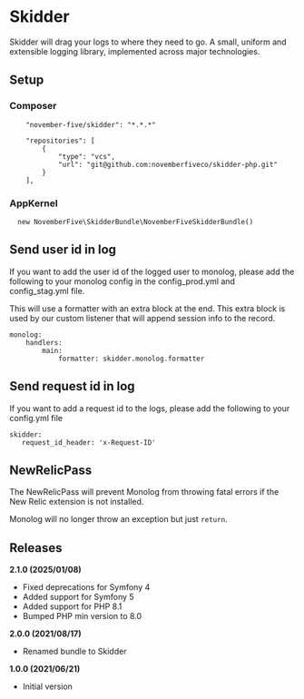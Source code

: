 Skidder
==============================

Skidder will drag your logs to where they need to go. A small, uniform and extensible logging library, implemented
across major technologies.

Setup
-----

### Composer

        "november-five/skidder": "*.*.*"

        "repositories": [
            {
                "type": "vcs",
                "url": "git@github.com:novemberfiveco/skidder-php.git"
            }
        ],

### AppKernel

      new NovemberFive\SkidderBundle\NovemberFiveSkidderBundle()

Send user id in log
-------------------

If you want to add the user id of the logged user to monolog, please add the following to your monolog config in the
config_prod.yml and config_stag.yml file.

This will use a formatter with an extra block at the end. This extra block is used by our custom listener that will
append session info to the record.

    monolog:
        handlers:
            main:
                formatter: skidder.monolog.formatter

Send request id in log
----------------------

If you want to add a request id to the logs, please add the following to your config.yml file

    skidder: 
       request_id_header: 'x-Request-ID'

NewRelicPass
-------------------
The NewRelicPass will prevent Monolog from throwing fatal errors if the New Relic extension is not installed.

Monolog will no longer throw an exception but just `return`.


Releases
-------------------
__2.1.0 (2025/01/08)__

* Fixed deprecations for Symfony 4
* Added support for Symfony 5
* Added support for PHP 8.1
* Bumped PHP min version to 8.0

__2.0.0 (2021/08/17)__

* Renamed bundle to Skidder

__1.0.0 (2021/06/21)__

* Initial version
